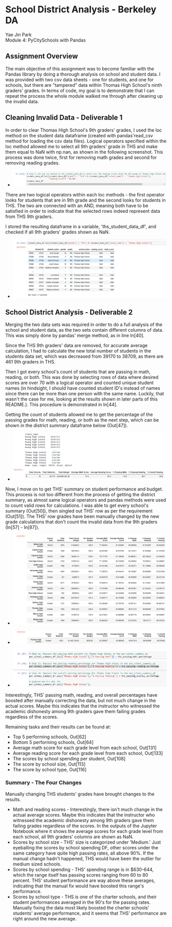 # School District Analysis - Berkeley DA
Yae Jin Park\
Module 4: PyCitySchools with Pandas

## Assignment Overview
The main objective of this assignment was to become familiar with the Pandas library by doing a thorough analysis on school and student data. I was provided with two csv data sheets - one for students, and one for schools, but there are "tampered" data within Thomas High School's ninth graders' grades. In terms of code, my goal is to demonstrate that I can repeat the process the whole module walked me through after cleaning up the invalid data.

## Cleaning Invalid Data - Deliverable 1
In order to clear Thomas High School's 9th graders' grades, I used the loc method on the student data dataframe (created with pandas'read_csv method for loading the csv data files). Logical operators specified within the loc method allowed me to select all 9th graders' grade in THS and make them equal to NaN with np.nan, as shown in the following screenshot. This process was done twice, first for removing math grades and second for removing reading grades.

* ![Replacing grades with NaN.](https://github.com/yaejinpark/school-district-analysis/blob/main/resources/screenshot/d1_1.PNG)

There are two logical operators within each loc methods - the first operator looks for students that are in 9th grade and the second looks for students in THS. The two are connected with an AND, meaning both have to be satisfied in order to indicate that the selected rows indeed represent data from THS 9th graders.

I stored the resulting dataframe in a variable, 'ths_student_data_df', and checked if all 9th graders' grades shown as NaN.

* ![Seems like that worked.](https://github.com/yaejinpark/school-district-analysis/blob/main/resources/screenshot/d1_2.PNG)

## School District Analysis - Deliverable 2
Merging the two data sets was required in order to do a full analysis of the school and student data, as the two sets contain different columns of data. This was simply done by pandas' merge method, as in line In[40].

Since the THS 9th graders' data are removed, for accurate average calculation, I had to calculate the new total number of students in the students data set, which was decreased from 39170 to 38709, as there are 461 9th graders in THS.

Then I got every school's count of students that are passing in math, reading, or both. This was done by selecting rows of data where desired scores are over 70 with a logical operator and counted unique student names (in hindsight, I should have counted student ID's instead of names since there can be more than one person with the same name. Luckily, that wasn't the case for me, looking at the results shown in later parts of this README.). This procedure is demonstrated in In[44].

Getting the count of students allowed me to get the percentage of the passing grades for math, reading, or both as the next step, which can be shown in the district summary dataframe below (Out[47]).

* ![District Summary DataFrame](https://github.com/yaejinpark/school-district-analysis/blob/main/resources/screenshot/d2_1.PNG)

Now, I move on to get THS' summary on student performance and budget. This process is not too different from the process of getting the district summary, as almost same logical operators and pandas methods were used to count valid rows for calculations. I was able to get every school's summary (Out[50]), then singled out THS' row as per the requirement (Out[51]). The THS' row grades have been manually changed by the new grade calculations that don't count the invalid data from the 9th graders (In[57] - In[87]).

* ![All Schools Summary DataFrame](https://github.com/yaejinpark/school-district-analysis/blob/main/resources/screenshot/d2_2.PNG)

* ![THS Summary DataFrame](https://github.com/yaejinpark/school-district-analysis/blob/main/resources/screenshot/d2_3.PNG)

* ![Manually changing THS Summary](https://github.com/yaejinpark/school-district-analysis/blob/main/resources/screenshot/d2_4.PNG)

Interestingly, THS' passing math, reading, and overall percentages have boosted after manually correcting the data, but not much change in the actual scores. Maybe this indicates that the instructor who witnessed the academic dishonesty among 9th graders gave them failing grades regardless of the scores.

Remaining tasks and their results can be found at:
* Top 5 performing schools, Out[62]
* Bottom 5 performing schools, Out[64]
* Average math score for each grade level from each school, Out[131]
* Average reading score for each grade level from each school, Out[133]
* The scores by school spending per student, Out[108]
* The score by school size, Out[113]
* The score by school type, Out[116]

### Summary - The Four Changes
Manually changing THS students' grades have brought changes to the results.

* Math and reading scores - Interestingly, there isn't much change in the actual average scores. Maybe this indicates that the instructor who witnessed the academic dishonesty among 9th graders gave them failing grades regardless of the scores. In the outputs of the Jupyter Notebook where it shows the average scores for each grade level from each school, all 9th graders' columns are shown as NaN.
* Scores by school size - THS' size is categorized under 'Medium.' Just eyeballing the scores by school spending DF, other scores under the same category have quite high passing rates, all above 90%. If the manual change hadn't happened, THS would have been the outlier for medium sized schools.
* Scores by school spending - THS' spending range is in $630-644, which the range itself has passing scores ranging from 60 to 80 percent. THS' student performance are way above these averages, indicating that the manual fix would have boosted this range's performance.
* Scores by school type - THS is one of the charter schools, and their student performances averaged in the 90's for the passing rates. Manually fixing the data most likely boosted the charter schools' students' average performance, and it seems that THS' performance are right around the new average.